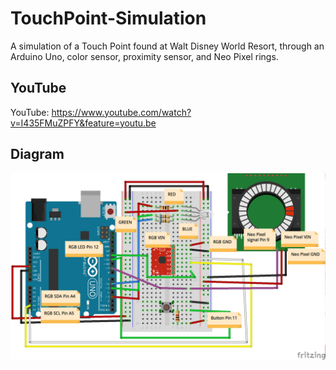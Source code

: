 # TouchPoint-Simulation
A simulation of a Touch Point found at Walt Disney World Resort, through an Arduino Uno, color sensor, proximity sensor, and Neo Pixel rings.

## YouTube

YouTube: https://www.youtube.com/watch?v=I435FMuZPFY&feature=youtu.be

## Diagram

![Diagram](/miniTouchPointButton.png?raw=true "Diagram")
